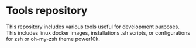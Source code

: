 # Tools repository

This repository includes various tools useful for development purposes. This includes linux docker images, installations .sh scripts, or configurations for zsh or oh-my-zsh theme power10k.
